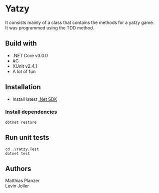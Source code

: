 # Yatzy
It consists mainly of a class that contains the methods for a yatzy game.\
It was programmed using the TDD method.

## Build with
* .NET Core v3.0.0
* #C
* XUnit v2.4.1
* A lot of fun

## Installation
* Install latest [.Net SDK](https://dotnet.microsoft.com/download)

### Install dependencies
```shell
dotnet restore
```

## Run unit tests
```shell
cd .\Yatzy.Test
dotnet test
```

## Authors
Matthias Planzer\
Levin Joller
